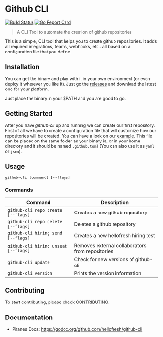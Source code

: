# Github CLI

[![Build Status](https://travis-ci.org/hellofresh/github-cli.svg?branch=master)](https://travis-ci.org/hellofresh/github-cli)
[![Go Report Card](https://goreportcard.com/badge/github.com/hellofresh/github-cli)](https://goreportcard.com/report/github.com/hellofresh/github-cli)

> A CLI Tool to automate the creation of github repositories

This is a simple, CLI tool that helps you to create github repositories. 
It adds all required integrations, teams, webhooks, etc.. all based on a configuration file that you define.

## Installation

You can get the binary and play with it in your own environment (or even deploy it wherever you like it).
Just go the [releases](https://github.com/hellofresh/github-cli/releases) and download the latest one for your platform.

Just place the binary in your $PATH and you are good to go.

## Getting Started

After you have *github-cli* up and running we can create our first repository.
First of all we have to create a configuration file that will customize how our repositories will be created. You can have a look on our [example](.github.sample.toml).
This file can be placed on the same folder as your binary is, or in your home directory and it should be named `.github.toml` (You can also use it as `yaml` or `json`).

## Usage

```
github-cli [command] [--flags]
``` 

### Commands

| Command                  | Description                          |
|--------------------------|--------------------------------------|
| `github-cli repo create [--flags]`   | Creates a new github repository      |
| `github-cli repo delete [--flags]`   | Deletes a github repository          |
| `github-cli hiring send [--flags]`   | Creates a new hellofresh hiring test |
| `github-cli hiring unseat [--flags]` | Removes external collaborators from repositories |
| `github-cli update `                 | Check for new versions of github-cli |
| `github-cli version`                 | Prints the version information |

## Contributing

To start contributing, please check [CONTRIBUTING](CONTRIBUTING.md).

## Documentation

* Phanes Docs: https://godoc.org/github.com/hellofresh/github-cli
